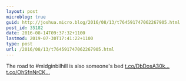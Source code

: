 ```yaml
---
layout: post
microblog: true
guid: http://joshua.micro.blog/2016/08/13/t764591747062267905.html
post_id: 35182
date: 2016-08-14T09:37:32+1100
lastmod: 2019-07-30T17:41:22+1100
type: post
url: /2016/08/13/t764591747062267905.html
---
```

The road to #midginbilhill is also someone's bed [t.co/DbDosA30k...](https://t.co/DbDosA30k4) [t.co/OhSfnNrCK...](https://t.co/OhSfnNrCKh)
